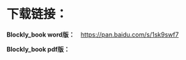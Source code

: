# 下载链接：

<strong>Blockly_book word版：</strong>&emsp;https://pan.baidu.com/s/1sk9swf7

<strong>Blockly_book pdf版：</strong>

